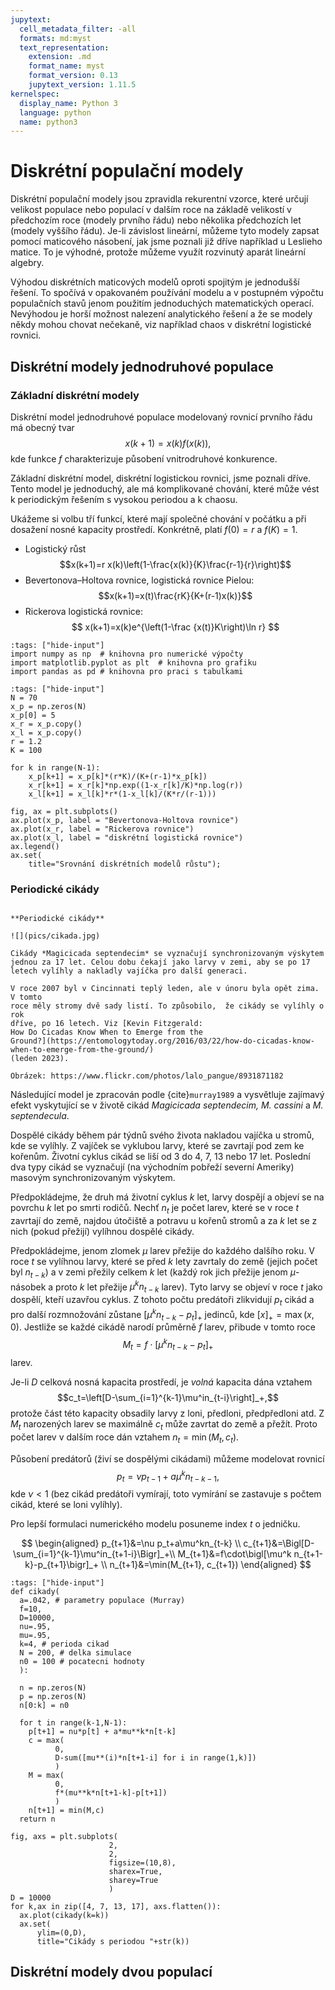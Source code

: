 ```yaml
---
jupytext:
  cell_metadata_filter: -all
  formats: md:myst
  text_representation:
    extension: .md
    format_name: myst
    format_version: 0.13
    jupytext_version: 1.11.5
kernelspec:
  display_name: Python 3
  language: python
  name: python3
---
```


# Diskrétní populační modely

Diskrétní populační modely jsou zpravidla rekurentní vzorce, které určují
velikost populace nebo populací v dalším roce na základě velikostí v předchozím
roce (modely prvního řádu) nebo několika předchozích let (modely vyššího řádu).
Je-li závislost lineární, můžeme tyto modely zapsat pomocí maticového násobení,
jak jsme poznali již dříve například u Leslieho matice. To je výhodné, protože můžeme využít rozvinutý aparát lineární algebry.

Výhodou diskrétních maticových modelů oproti spojitým je jednodušší řešení. To
spočívá v opakovaném používání modelu a v postupném výpočtu populačních stavů
jenom použitím jednoduchých matematických operací. Nevýhodou je horší možnost
nalezení analytického řešení a že se modely někdy mohou chovat nečekaně, viz
například chaos v diskrétní logistické rovnici. 


## Diskrétní modely jednodruhové populace

### Základní diskrétní modely

Diskrétní model jednodruhové populace modelovaný rovnicí prvního řádu má obecný
tvar $$x(k+1)=x(k) f(x(k)),$$ kde funkce $f$ charakterizuje působení
vnitrodruhové konkurence. 

Základní diskrétní model, diskrétní logistickou rovnici, jsme poznali dříve.
Tento model je jednoduchý, ale má komplikované chování, které může vést k
periodickým řešením s vysokou periodou a k chaosu.

Ukážeme si volbu tří funkcí, které mají společné chování v počátku a při
dosažení nosné kapacity prostředí. Konkrétně, platí $f(0)=r$ a $f(K)=1$.

* Logistický růst $$x(k+1)=r x(k)\left(1-\frac{x(k)}{K}\frac{r-1}{r}\right)$$
* Bevertonova–Holtova rovnice, logistická rovnice Pielou: $$x(k+1)=x(t)\frac{rK}{K+(r-1)x(k)}$$
* Rickerova logistická rovnice: $$ x(k+1)=x(k)e^{\left(1-\frac {x(t)}K\right)\ln r} $$

```{code-cell} ipython
:tags: ["hide-input"]
import numpy as np  # knihovna pro numerické výpočty
import matplotlib.pyplot as plt  # knihovna pro grafiku
import pandas as pd # knihovna pro praci s tabulkami

```

```{code-cell} ipython
:tags: ["hide-input"]
N = 70
x_p = np.zeros(N)
x_p[0] = 5
x_r = x_p.copy()
x_l = x_p.copy()
r = 1.2
K = 100

for k in range(N-1):
    x_p[k+1] = x_p[k]*(r*K)/(K+(r-1)*x_p[k])
    x_r[k+1] = x_r[k]*np.exp((1-x_r[k]/K)*np.log(r))
    x_l[k+1] = x_l[k]*r*(1-x_l[k]/(K*r/(r-1)))

fig, ax = plt.subplots()
ax.plot(x_p, label = "Bevertonova-Holtova rovnice")
ax.plot(x_r, label = "Rickerova rovnice")
ax.plot(x_l, label = "diskrétní logistická rovnice")
ax.legend()
ax.set(
    title="Srovnání diskrétních modelů růstu");  
```

### Periodické cikády

```{index} single: Model ; periodických cikád
```

```{margin}
**Periodické cikády**

![](pics/cikada.jpg)

Cikády *Magicicada septendecim* se vyznačují synchronizovaným výskytem jednou za 17 let. Celou dobu čekají jako larvy v zemi, aby se po 17 letech vylíhly a nakladly vajíčka pro další generaci.

V roce 2007 byl v Cincinnati teplý leden, ale v únoru byla opět zima. V tomto
roce měly stromy dvě sady listí. To způsobilo,  že cikády se vylíhly o rok
dříve, po 16 letech. Viz [Kevin Fitzgerald:
How Do Cicadas Know When to Emerge from the
Ground?](https://entomologytoday.org/2016/03/22/how-do-cicadas-know-when-to-emerge-from-the-ground/)
(leden 2023).

Obrázek: https://www.flickr.com/photos/lalo_pangue/8931871182
```

Následující model je zpracován podle {cite}`murray1989` a vysvětluje zajímavý
efekt vyskytující se v životě cikád *Magicicada septendecim, M. cassini* a *M. septendecula*.

Dospělé cikády během pár týdnů svého života nakladou vajíčka
u stromů, kde se vylíhly. Z vajíček se vyklubou larvy, které se
zavrtají pod zem ke kořenům. Životní cyklus cikád se liší od 3 do 4,
7, 13 nebo 17 let. Poslední dva typy cikád se vyznačují (na východním
pobřeží severní Ameriky) masovým synchronizovaným výskytem. 


Předpokládejme, že druh má životní cyklus $k$ let, larvy dospějí a objeví se na
povrchu $k$ let po smrti rodičů. Nechť $n_t$ je počet larev, které se v roce $t$
zavrtají do země, najdou útočiště a potravu u kořenů stromů a za $k$ let se z
nich (pokud přežijí) vylíhnou dospělé cikády. 

Předpokládejme, jenom  zlomek $\mu$ larev přežije do každého dalšího roku. V
roce $t$ se vylíhnou larvy, které se před $k$ lety zavrtaly do země (jejich
počet byl $n_{t-k}$) a v zemi přežily celkem $k$ let (každý rok jich přežije
jenom $\mu$-násobek a proto $k$ let přežije $\mu^kn_{t-k}$ larev). Tyto larvy se
objeví v roce $t$ jako dospělí, kteří uzavřou cyklus. Z tohoto počtu predátoři
zlikvidují $p_t$ cikád a pro další rozmnožování zůstane $[\mu^kn_{t-k}-p_t]_+$
jedinců, kde $[x]_+=\max(x,0)$. Jestliže se každé cikádě narodí průměrně $f$
larev, přibude v tomto roce $$M_t=f\cdot[\mu^kn_{t-k}-p_t]_+$$ larev.

Je-li $D$ celková nosná kapacita prostředí, je *volná* kapacita 
dána vztahem $$c_t=\left[D-\sum_{i=1}^{k-1}\mu^in_{t-i}\right]_+,$$ protože
část této kapacity obsadily larvy z loni, předloni, předpředloni atd.
Z $M_t$ narozených larev se maximálně $c_t$ může zavrtat do země
a přežít. Proto počet larev v dalším roce dán vztahem
$n_t=\min\left(M_t, c_t\right)$.

Působení predátorů (živí se dospělými cikádami) můžeme modelovat
rovnicí $$p_t=\nu p_{t-1}+a\mu^kn_{t-k-1},$$ kde $\nu<1$ (bez cikád
predátoři vymírají, toto vymírání se zastavuje s počtem cikád, které
se loni vylíhly).

Pro lepší formulaci numerického modelu posuneme index $t$ o jedničku. 

$$
\begin{aligned}
  p_{t+1}&=\nu p_t+a\mu^kn_{t-k} \\
  c_{t+1}&=\Bigl[D-\sum_{i=1}^{k-1}\mu^in_{t+1-i}\Bigr]_+\\
  M_{t+1}&=f\cdot\bigl[\mu^k n_{t+1-k}-p_{t+1}\bigr]_+ \\  
  n_{t+1}&=\min(M_{t+1}, c_{t+1})
\end{aligned}
$$


```{code-cell} ipython
:tags: ["hide-input"]
def cikady(
  a=.042, # parametry populace (Murray)
  f=10,
  D=10000,
  nu=.95,
  mu=.95,
  k=4, # perioda cikad
  N = 200, # delka simulace
  n0 = 100 # pocatecni hodnoty
  ):

  n = np.zeros(N)
  p = np.zeros(N)
  n[0:k] = n0

  for t in range(k-1,N-1):
    p[t+1] = nu*p[t] + a*mu**k*n[t-k]
    c = max(
          0,
          D-sum([mu**(i)*n[t+1-i] for i in range(1,k)])
          )
    M = max(
          0,
          f*(mu**k*n[t+1-k]-p[t+1])
          )
    n[t+1] = min(M,c)
  return n

fig, axs = plt.subplots(
                      2,
                      2,
                      figsize=(10,8), 
                      sharex=True, 
                      sharey=True
                      )
D = 10000
for k,ax in zip([4, 7, 13, 17], axs.flatten()):
  ax.plot(cikady(k=k))
  ax.set(
      ylim=(0,D),
      title="Cikády s periodou "+str(k))
```

## Diskrétní modely dvou populací


